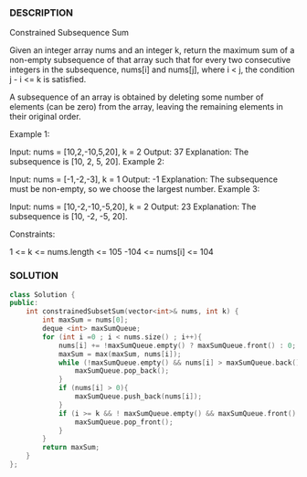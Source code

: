 ### DESCRIPTION

Constrained Subsequence Sum

Given an integer array nums and an integer k, return the maximum sum of a non-empty subsequence of that array such that for every two consecutive integers in the subsequence, nums[i] and nums[j], where i < j, the condition j - i <= k is satisfied.

A subsequence of an array is obtained by deleting some number of elements (can be zero) from the array, leaving the remaining elements in their original order.

 

Example 1:

Input: nums = [10,2,-10,5,20], k = 2
Output: 37
Explanation: The subsequence is [10, 2, 5, 20].
Example 2:

Input: nums = [-1,-2,-3], k = 1
Output: -1
Explanation: The subsequence must be non-empty, so we choose the largest number.
Example 3:

Input: nums = [10,-2,-10,-5,20], k = 2
Output: 23
Explanation: The subsequence is [10, -2, -5, 20].
 

Constraints:

1 <= k <= nums.length <= 105
-104 <= nums[i] <= 104

### SOLUTION

```c++
class Solution {
public:
    int constrainedSubsetSum(vector<int>& nums, int k) {
        int maxSum = nums[0];
        deque <int> maxSumQueue;
        for (int i =0 ; i < nums.size() ; i++){
            nums[i] += !maxSumQueue.empty() ? maxSumQueue.front() : 0;
            maxSum = max(maxSum, nums[i]);
            while (!maxSumQueue.empty() && nums[i] > maxSumQueue.back()) {
                maxSumQueue.pop_back();
            }
            if (nums[i] > 0){
                maxSumQueue.push_back(nums[i]);
            }
            if (i >= k && ! maxSumQueue.empty() && maxSumQueue.front() == nums[i -k]) {
                maxSumQueue.pop_front();
            }
        }
        return maxSum;
    }
};
```